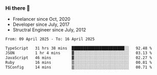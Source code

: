 ### Hi there 👋

- Freelancer since Oct, 2020
- Developer since July, 2017
- Structral Engineer since July, 2012

<!--START_SECTION:waka-->

```txt
From: 09 April 2025 - To: 16 April 2025

TypeScript   31 hrs 38 mins  ███████████████████████░░   92.48 %
JSON         1 hr 4 mins     ▓░░░░░░░░░░░░░░░░░░░░░░░░   03.13 %
JavaScript   46 mins         ▓░░░░░░░░░░░░░░░░░░░░░░░░   02.27 %
Ruby         16 mins         ▒░░░░░░░░░░░░░░░░░░░░░░░░   00.81 %
TSConfig     14 mins         ▒░░░░░░░░░░░░░░░░░░░░░░░░   00.71 %
```

<!--END_SECTION:waka-->
